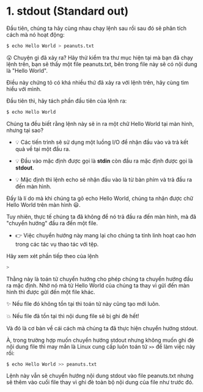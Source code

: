 # 1. stdout (Standard out)

Đầu tiên, chúng ta hãy cùng nhau chạy lệnh sau rồi sau đó sẽ phân tích cách mà nó hoạt động:

```sh
$ echo Hello World > peanuts.txt
```

:open_mouth: Chuyện gì đã xảy ra? Hãy thử kiểm tra thư mục hiện tại mà bạn đã chạy lệnh trên, bạn sẽ thấy một file peanuts.txt, bên trong file này sẽ có nội dung là "Hello World". 

Điều này chứng tỏ có khá nhiều thứ đã xảy ra với lệnh trên, hãy cùng tìm hiểu với mình.

Đầu tiên thì, hãy tách phần đầu tiên của lệnh ra:

```sh
$ echo Hello World
```

Chúng ta đều biết rằng lệnh này sẽ in ra một chữ Hello World tại màn hình, nhưng tại sao? 

- :bulb: Các tiến trình sẽ sử dụng một luồng I/O để nhận đầu vào và trả kết quả về tại một đầu ra. 

- :bulb: Đầu vào mặc định được gọi là **stdin** còn đầu ra mặc định được gọi là **stdout**.

- :bulb: Mặc định thì lệnh echo sẽ nhận đầu vào là từ bàn phím và trả đầu ra đến màn hình.

Đấy là lí do mà khi chúng ta gõ echo Hello World, chúng ta nhận được chữ Hello World trên màn hình :smiley:.

Tuy nhiên, thực tế chúng ta đã không để nó trả đầu ra đến màn hình, mà đã "chuyển hướng" đầu ra đến một file.

- :point_right: Việc chuyển hướng này mang lại cho chúng ta tính linh hoạt cao hơn trong các tác vụ thao tác với tệp.

Hãy xem xét phần tiếp theo của lệnh

```sh
>
```

Thằng này là toán tử chuyển hướng cho phép chúng ta chuyển hướng đầu ra mặc định. Nhờ nó mà từ Hello World của chúng ta thay vì gửi đến màn hình thì được gửi đến một file khác. 

:sparkles: Nếu file đó không tồn tại thì toán tử này cũng tạo mới luôn.

:collision: Nếu file đã tồn tại thì nội dung file sẽ bị ghi đè hết!

Và đó là cơ bản về cái cách mà chúng ta đã thực hiện chuyển hướng stdout.

À, trong trường hợp muốn chuyển hướng stdout nhưng không muốn ghi đè nội dung file thì may mắn là Linux cung cấp luôn toán tử `>>` để làm việc này rồi:

```sh
$ echo Hello World >> peanuts.txt
```

Lệnh này vẫn sẽ chuyển hướng nội dung stdout vào file peanuts.txt nhưng sẽ thêm vào cuối file thay vì ghi đè toàn bộ nội dung của file như trước đó.